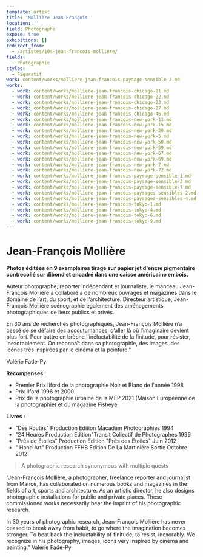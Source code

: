 ```yaml
---
template: artist
title: 'Mollière Jean-François '
location: ''
field: Photographe
expose: true
exhibitions: []
redirect_from:
  - /artistes/104-jean-francois-molliere/
fields:
  - Photographie
styles:
  - Figuratif
work: content/works/molliere-jean-francois-paysage-sensible-3.md
works:
  - work: content/works/molliere-jean-francois-chicago-21.md
  - work: content/works/molliere-jean-francois-chicago-22.md
  - work: content/works/molliere-jean-francois-chicago-23.md
  - work: content/works/molliere-jean-francois-chicago-27.md
  - work: content/works/molliere-jean-francois-chicago-46.md
  - work: content/works/molliere-jean-francois-new-york-11.md
  - work: content/works/molliere-jean-francois-new-york-15.md
  - work: content/works/molliere-jean-francois-new-york-20.md
  - work: content/works/molliere-jean-francois-new-york-5.md
  - work: content/works/molliere-jean-francois-new-york-50.md
  - work: content/works/molliere-jean-francois-new-york-59.md
  - work: content/works/molliere-jean-francois-new-york-67.md
  - work: content/works/molliere-jean-francois-new-york-69.md
  - work: content/works/molliere-jean-francois-new-york-7.md
  - work: content/works/molliere-jean-francois-new-york-72.md
  - work: content/works/molliere-jean-francois-paysage-sensible-1.md
  - work: content/works/molliere-jean-francois-paysage-sensible-3.md
  - work: content/works/molliere-jean-francois-paysage-sensible-7.md
  - work: content/works/molliere-jean-francois-paysages-sensibles-2.md
  - work: content/works/molliere-jean-francois-paysages-sensibles-4.md
  - work: content/works/molliere-jean-francois-tokyo-1.md
  - work: content/works/molliere-jean-francois-tokyo-4.md
  - work: content/works/molliere-jean-francois-tokyo-6.md
  - work: content/works/molliere-jean-francois-tokyo-9.md
---
```

# Jean-François Mollière

**Photos  éditées en 9 exemplaires  tirage sur papier jet d'encre pigmentaire contrecollé sur dibond et encadré dans une caisse américaine en bois.**

Auteur photographe, reporter indépendant et journaliste, le manceau Jean-François Mollière a collaboré à de nombreux ouvrages et magazines dans le domaine de l’art, du sport, et de l’architecture. Directeur artistique, Jean-François Mollière scénographie également des aménagements photographiques de lieux publics et privés.

En 30 ans de recherches photographiques, Jean-François Mollière n’a cessé de se défaire des accoutumances, d’aller là où l’imaginaire devient plus fort. Pour battre en brèche l’inéluctabilité de la finitude, pour résister, inexorablement. On reconnaît dans sa photographie, des images, des icônes très inspirées par le cinéma et la peinture."

Valérie Fade-Py

**Récompenses :**

* Premier Prix Ilford de la photographie Noir et Blanc de l'année 1998
* Prix Ilford 1996 et 2000
* Prix de la photographie urbaine de la MEP 2021 (Maison Européenne de la photographie) et du magazine Fisheye

**Livres :**

* "Des Routes" Production Edition Macadam Photographies 1994
* "24 Heures Production Edition"Transit Collectif de Photographes 1996
* "Près de Etoiles" Production Edition "Près des Etoiles" Juin 2012
* " Hand Art" Production FFHB Edition De La Martiniére Sortie Octobre 2012

> A photographic research synonymous with multiple quests

"Jean-François Mollière, a photographer, freelance reporter and journalist from Mance, has collaborated on numerous books and magazines in the fields of art, sports and architecture. As an artistic director, he also designs photographic installations for public and private places. These commissioned works necessarily bear the imprint of his photographic research.

In 30 years of photographic research, Jean-François Mollière has never ceased to break away from habit, to go where the imagination becomes stronger. To beat back the ineluctability of finitude, to resist, inexorably. We recognize in his photography, images, icons very inspired by cinema and painting." Valerie Fade-Py
